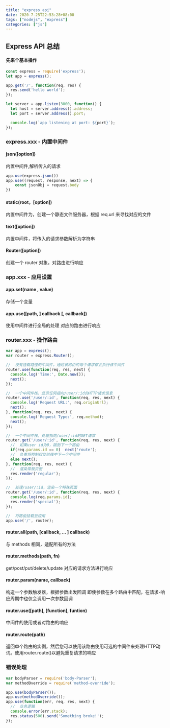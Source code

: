 ```yaml
---
title: "express_api"
date: 2020-7-25T22:53:28+08:00
tags: ["nodejs", "express"]
categories: ["js"]
---
```

## Express API 总结
#### 先来个基本操作
```js
const express = require('express');
let app = express();

app.get('/', function(req, res) {
  res.send('hello world');
});

let server = app.listen(3000, function() {
  let host = server.address().address;
  let port = server.address().port;

  console.log(`app listening at port: ${port}`);
});
```
### express.xxx - 内置中间件
#### json([option])
内置中间件,解析传入的请求
```js
app.use(express.json())
app.use((request, response, next) => {
    const jsonObj = request.body 
})
```
#### static(root，[option])
内置中间件为，创建一个静态文件服务器，根据 req.url 来寻找对应的文件
#### text([option])
内置中间件，将传入的请求参数解析为字符串
#### Router([option])
创建一个 router 对象，对路由进行响应
### app.xxx - 应用设置
#### app.set(name , value)
存储一个变量
#### app.use([path, ] callback [, callback])
使用中间件进行全局的处理
对应的路由进行响应

### router.xxx - 操作路由
```js
var app = express();
var router = express.Router();

//  没有挂载路径的中间件，通过该路由的每个请求都会执行该中间件
router.use(function(req, res, next) {
  console.log('Time:', Date.now());
  next();
});

//  一个中间件栈，显示任何指向/user/:id的HTTP请求信息
router.use('/user/:id', function(req, res, next) {
  console.log('Request URL:', req.originUrl);
  next();
}, function(req, res, next) {
  console.log('Request Type:', req.method);
  next();
});

//  一个中间件栈，处理指向/user/:id的GET请求
router.get('/user/:id', function(req, res, next) {
  //  如果user id为0，跳到下一个路由
  if(req.params.id == 0)  next('route');
  //  负责将控制权交给栈中下一个中间件
  else next();
}, function(req, res, next) {
  //  渲染常规页面
  res.render('regular');
});

//  处理/user/:id，渲染一个特殊页面
router.get('/user/:id', function(req, res, next) {
  console.log(req.params.id);
  res.render('special');
});

//  将路由挂载至应用
app.use('/', router);
```
#### router.all(path, [callback, ... ] callback)
与 methods 相同，适配所有的方法
#### router.methods(path, fn)
get/post/put/delete/update 对应的请求方法进行响应
#### router.param(name, callback)
构造一个参数触发器，根据参数出发回调
即使参数在多个路由中匹配，在请求-响应周期中也仅会调用一次参数回调
#### router.use([path], [function], funtion)
中间件的使用或者对路由的响应
#### router.route(path)
返回单个路由的实例，然后您可以使用该路由使用可选的中间件来处理HTTP动词。使用router.route()以避免重复请求的响应

### 错误处理
```js
var bodyParser = require('body-Parser');
var methodOverride = require('method-override');

app.use(bodyParser());
app.use(methodOverride());
app.use(function(err, req, res, next) {
  //  业务逻辑
  console.error(err.stack);
  res.status(500).send('Something broke!');
});
```